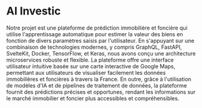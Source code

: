 # AI Investic

Notre projet est une plateforme de prédiction immobilière et foncière qui utilise l'apprentissage automatique
pour estimer la valeur des biens en fonction de divers paramètres saisis par l'utilisateur. En s'appuyant sur
une combinaison de technologies modernes, y compris GraphQL, FastAPI, SvelteKit, Docker, TensorFlow, et Keras,
nous avons conçu une architecture microservices robuste et flexible. La plateforme offre une interface utilisateur
intuitive basée sur une carte interactive de Google Maps, permettant aux utilisateurs de visualiser facilement les
données immobilières et foncières à travers la France. En outre, grâce à l'utilisation de modèles d'IA et de
pipelines de traitement de données, la plateforme fournit des prédictions précises et opportunes, rendant les
informations sur le marché immobilier et foncier plus accessibles et compréhensibles.
